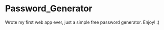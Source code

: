 # Password_Generator
Wrote my first web app ever, just a simple free password generator. Enjoy! :) 
